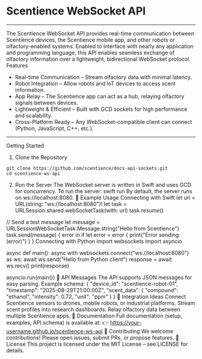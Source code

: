 # Scentience WebSocket API
---
The Scentience WebSocket API provides real-time communication between Scentience devices, the Scentience mobile app, and other robots or olfactory-enabled systems.
Enabled to interface with nearly any application and programming language, this API enables seamless exchange of olfactory information over a lightweight, bidirectional WebSocket protocol.
Features
- Real-time Communication – Stream olfactory data with minimal latency.
- Robot Integration – Allow robots and IoT devices to access scent information.
- App Relay – The Scentience app can act as a hub, relaying olfactory signals between devices.
- Lightweight & Efficient – Built with GCD sockets for high performance and scalability.
- Cross-Platform Ready – Any WebSocket-compatible client can connect (Python, JavaScript, C++, etc.).
---
Getting Started
1. Clone the Repository
```
git clone https://github.com/scentience/docs-api-sockets.git
cd scentience-ws-api
```
2. Run the Server
The WebSocket server is written in Swift and uses GCD for concurrency.
To run the server:
swift run
By default, the server runs on ws://localhost:8080.
📡 Example Usage
Connecting with Swift
let url = URL(string: "ws://localhost:8080")!
let task = URLSession.shared.webSocketTask(with: url)
task.resume()

// Send a test message
let message = URLSessionWebSocketTask.Message.string("Hello from Scentience")
task.send(message) { error in
    if let error = error {
        print("Error sending: \(error)")
    }
}
Connecting with Python
import websockets
import asyncio

async def main():
    async with websockets.connect("ws://localhost:8080") as ws:
        await ws.send("Hello from Python client")
        response = await ws.recv()
        print(response)

asyncio.run(main())
🔧 API Messages
The API supports JSON messages for easy parsing.
Example schema:
{
  "device_id": "scentience-robot-01",
  "timestamp": "2025-08-29T21:00:00Z",
  "scent_data": {
    "compound": "ethanol",
    "intensity": 0.72,
    "unit": "ppm"
  }
}
🧩 Integration Ideas
Connect Scentience sensors to drones, mobile robots, or industrial platforms.
Stream scent profiles into research dashboards.
Relay olfactory data between multiple Scentience apps.
📖 Documentation
Full documentation (setup, examples, API schema) is available at:
👉 https://your-username.github.io/scentience-ws-api
🤝 Contributing
We welcome contributions! Please open issues, submit PRs, or propose features.
📜 License
This project is licensed under the MIT License – see LICENSE for details.